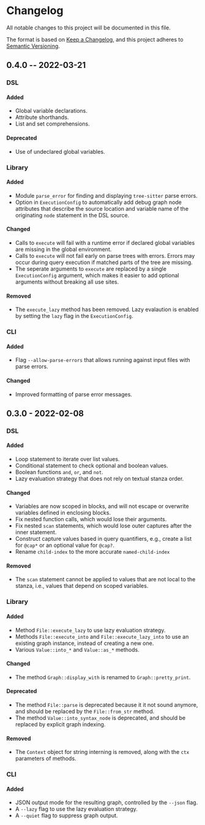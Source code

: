 # Changelog

All notable changes to this project will be documented in this file.

The format is based on [Keep a Changelog](https://keepachangelog.com/en/1.0.0/),
and this project adheres to [Semantic Versioning](https://semver.org/spec/v2.0.0.html).

## 0.4.0 -- 2022-03-21

### DSL

#### Added

- Global variable declarations.
- Attribute shorthands.
- List and set comprehensions.

#### Deprecated

- Use of undeclared global variables.

### Library

#### Added

- Module `parse_error` for finding and displaying `tree-sitter` parse errors.
- Option in `ExecutionConfig` to automatically add debug graph node attributes that describe the source location and variable name of the originating `node` statement in the DSL source.

#### Changed

- Calls to `execute` will fail with a runtime error if declared global variables are missing in the global environment.
- Calls to `execute` will not fail early on parse trees with errors. Errors may occur during query execution if matched parts of the tree are missing.
- The seperate arguments to `execute` are replaced by a single `ExecutionConfig` argument, which makes it easier to add optional arguments without breaking all use sites.

#### Removed

- The `execute_lazy` method has been removed. Lazy evalaution is enabled by setting the `lazy` flag in the `ExecutionConfig`.

### CLI

#### Added

- Flag `--allow-parse-errors` that allows running against input files with parse errors.

#### Changed

- Improved formatting of parse error messages.

## 0.3.0 - 2022-02-08

### DSL

#### Added

- Loop statement to iterate over list values.
- Conditional statement to check optional and boolean values.
- Boolean functions `and`, `or`, and `not`.
- Lazy evaluation strategy that does not rely on textual stanza order.

#### Changed

- Variables are now scoped in blocks, and will not escape or overwrite variables defined in enclosing blocks.
- Fix nested function calls, which would lose their arguments.
- Fix nested `scan` statements, which would lose outer captures after the inner statement.
- Construct capture values based in query quantifiers, e.g., create a list for `@cap*` or an optional value for `@cap?`.
- Rename `child-index` to the more accurate `named-child-index`

#### Removed

- The `scan` statement cannot be applied to values that are not local to the stanza, i.e., values that depend on scoped variables.

### Library

#### Added

- Method `File::execute_lazy` to use lazy evaluation strategy.
- Methods `File::execute_into` and `File::execute_lazy_into` to use an existing graph instance, instead of creating a new one.
- Various `Value::into_*` and `Value::as_*` methods.

#### Changed

- The method `Graph::display_with` is renamed to `Graph::pretty_print`.

#### Deprecated

- The method `File::parse` is deprecated because it it not sound anymore, and should be replaced by the `File::from_str` method.
- The method `Value::into_syntax_node` is deprecated, and should be replaced by explicit graph indexing.

#### Removed

- The `Context` object for string interning is removed, along with the `ctx` parameters of methods.

### CLI

#### Added

- JSON output mode for the resulting graph, controlled by the `--json` flag.
- A `--lazy` flag to use the lazy evaluation strategy.
- A `--quiet` flag to suppress graph output.

